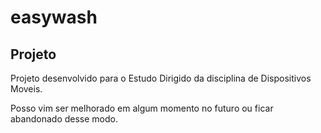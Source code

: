 # easywash

## Projeto

Projeto desenvolvido para o Estudo Dirigido da disciplina de Dispositivos Moveis.

Posso vim ser melhorado em algum momento no futuro ou ficar abandonado desse modo.
